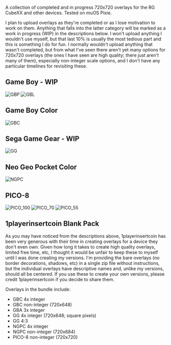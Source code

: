 A collection of completed and in progress 720x720 overlays for the RG CubeXX and other devices. Tested on muOS Pixie.

I plan to upload overlays as they're completed or as I lose motivation to work on them. Anything that falls into the latter category will be marked as a work in progress (WIP) in the descriptions below. I won't upload anything I wouldn't use myself, but that last 10% is usually the most tedious part and this is something I do for fun. I normally wouldn't upload anything that wasn't completed, but from what I've seen there aren't yet many options for 720x720 overlays (the ones I have seen are high quality; there just aren't many of them), especially non-integer scale options, and I don't have any particular timelines for revisiting these.

## Game Boy - WIP
![GBP](https://github.com/user-attachments/assets/670e673a-7cee-4b24-9db0-221c0e469578)
![GBL](https://github.com/user-attachments/assets/ab77e43a-4044-400e-ab29-78fcb23c89d5)

## Game Boy Color
![GBC](https://github.com/user-attachments/assets/880701cc-ed7e-4917-a938-50da715529c5)

## Sega Game Gear - WIP
![GG](https://github.com/user-attachments/assets/092f76a3-0859-4c02-8eac-46aeae164139)

## Neo Geo Pocket Color
![NGPC](https://github.com/user-attachments/assets/e7a4704b-a2f8-406e-80b8-43b5302c500c)

## PICO-8
![PICO_100](https://github.com/user-attachments/assets/b1ca6ccd-bc3d-493f-b66e-56e6539c4d89)
![PICO_70](https://github.com/user-attachments/assets/5e01e7d4-ca2a-4a39-bb14-0a799299c2ae)
![PICO_55](https://github.com/user-attachments/assets/95c3d45c-9a4d-4274-9a36-e1a4f2f9a499)

## 1playerinsertcoin Blank Pack
As you may have noticed from the descriptions above, 1playerinsertcoin has been very generous with their time in creating overlays for a device they don't even own. Given how long it takes to create high quality overlays, limited free time, etc, I thought it would be unfair to keep these to myself until I was done creating my versions. I'm providing the bare overlays (no border decorations, shadows, etc) in a single zip file without instructions, but the individual overlays have descriptive names and, unlike my versions, should all be centered. If you use these to create your own versions, please credit 1playerinsertcoin if you decide to share them.

Overlays in the bundle include:
- GBC 4x integer
- GBC non-integer (720x648)
- GBA 3x integer
- GG 4x integer (720x648; square pixels)
- GG 4:3
- NGPC 4x integer
- NGPC non-integer (720x684)
- PICO-8 non-integer (720x720)

